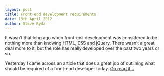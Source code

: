 ```yaml
---
layout: post
title: Front-end development requirements
date: 13th April 2012
author: Steve Rydz
---
```


It wasn’t that long ago when front-end development was considered to be nothing more than knowing HTML, CSS and jQuery. There wasn’t a great deal more to it, but the role has really developed over the past two years or so.

Yesterday I came across an article that does a great job of outlining what should be required of a front-end developer today. [Go read it&hellip;](http://rmurphey.com/blog/2012/04/12/a-baseline-for-front-end-developers/)